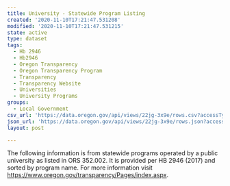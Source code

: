 ```yaml
---
title: University - Statewide Program Listing
created: '2020-11-10T17:21:47.531208'
modified: '2020-11-10T17:21:47.531215'
state: active
type: dataset
tags:
  - Hb 2946
  - Hb2946
  - Oregon Transparency
  - Oregon Transparency Program
  - Transparency
  - Transparency Website
  - Universities
  - University Programs
groups:
  - Local Government
csv_url: 'https://data.oregon.gov/api/views/22jg-3x9e/rows.csv?accessType=DOWNLOAD'
json_url: 'https://data.oregon.gov/api/views/22jg-3x9e/rows.json?accessType=DOWNLOAD'
layout: post

---
```

The following information is from statewide programs operated by a public university as listed in ORS 352.002. It is provided per HB 2946 (2017) and sorted by program name. For more information visit https://www.oregon.gov/transparency/Pages/index.aspx.
